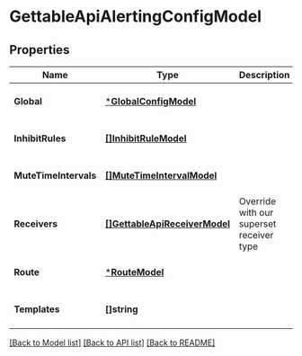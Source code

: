 # GettableApiAlertingConfigModel

## Properties
Name | Type | Description | Notes
------------ | ------------- | ------------- | -------------
**Global** | [***GlobalConfigModel**](GlobalConfig.md) |  | [optional] [default to null]
**InhibitRules** | [**[]InhibitRuleModel**](InhibitRule.md) |  | [optional] [default to null]
**MuteTimeIntervals** | [**[]MuteTimeIntervalModel**](MuteTimeInterval.md) |  | [optional] [default to null]
**Receivers** | [**[]GettableApiReceiverModel**](GettableApiReceiver.md) | Override with our superset receiver type | [optional] [default to null]
**Route** | [***RouteModel**](Route.md) |  | [optional] [default to null]
**Templates** | **[]string** |  | [optional] [default to null]

[[Back to Model list]](../README.md#documentation-for-models) [[Back to API list]](../README.md#documentation-for-api-endpoints) [[Back to README]](../README.md)



